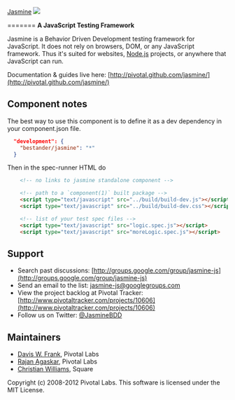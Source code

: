 <a name="README">[Jasmine](http://pivotal.github.com/jasmine/)</a> <a title="Build at Travis CI" href="http://travis-ci.org/#!/pivotal/jasmine"><img src="https://secure.travis-ci.org/pivotal/jasmine.png" /></a>

=======
**A JavaScript Testing Framework**

Jasmine is a Behavior Driven Development testing framework for JavaScript. It does not rely on browsers, DOM, or any JavaScript framework. Thus it's suited for websites, [Node.js](http://nodejs.org) projects, or anywhere that JavaScript can run.

Documentation & guides live here: [http://pivotal.github.com/jasmine/](http://pivotal.github.com/jasmine/)

## Component notes
The best way to use this component is to define it as a dev dependency in your component.json file.  
```json
  "development": {
    "bestander/jasmine": "*"
  }
```
Then in the spec-runner HTML do
```html
    <!-- no links to jasmine standalone component -->

    <!-- path to a `component(1)` built package -->
    <script type="text/javascript" src="../build/build-dev.js"></script>
    <script type="text/javascript" src="../build/build-dev.css"></script>

    <!-- list of your test spec files -->
    <script type="text/javascript" src="logic.spec.js"></script>
    <script type="text/javascript" src="moreLogic.spec.js"></script>
```

## Support

* Search past discussions: [http://groups.google.com/group/jasmine-js](http://groups.google.com/group/jasmine-js)
* Send an email to the list: [jasmine-js@googlegroups.com](jasmine-js@googlegroups.com)
* View the project backlog at Pivotal Tracker: [http://www.pivotaltracker.com/projects/10606](http://www.pivotaltracker.com/projects/10606)
* Follow us on Twitter: [@JasmineBDD](http://twitter.com/JasmineBDD)


## Maintainers

* [Davis W. Frank](mailto:dwfrank@pivotallabs.com), Pivotal Labs
* [Rajan Agaskar](mailto:rajan@pivotallabs.com), Pivotal Labs
* [Christian Williams](mailto:antixian666@gmail.com), Square

Copyright (c) 2008-2012 Pivotal Labs. This software is licensed under the MIT License.
